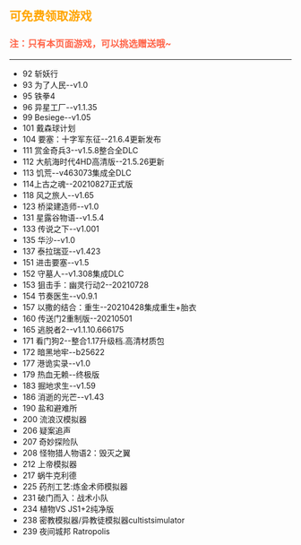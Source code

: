 ## <font color=orange>可免费领取游戏</font>

### <font color=tomato>注：只有本页面游戏，可以挑选赠送哦~</font>

---
* 92 斩妖行
* 93 为了人民--v1.0
* 95 铁拳4
* 96 异星工厂--v1.1.35
* 99 Besiege--v1.05
* 101 戴森球计划
* 104 要塞：十字军东征--21.6.4更新发布
* 111 赏金奇兵3--v1.5.8整合全DLC
* 112 大航海时代4HD高清版--21.5.26更新
* 113 饥荒--v463073集成全DLC
* 114上古之魂--20210827正式版
* 118 风之旅人--v1.65
* 123 桥梁建造师--v1.0
* 131 星露谷物语--v1.5.4
* 133 传说之下--v1.001
* 135 华沙--v1.0
* 137 泰拉瑞亚--v1.423
* 151 进击要塞--v1.5
* 152 守墓人--v1.308集成DLC
* 153 狙击手：幽灵行动2--20210728
* 154 节奏医生--v0.9.1
* 157 以撒的结合：重生--20210428集成重生+胎衣
* 160 传送门2重制版--20210501
* 165 逃脱者2--v1.1.10.666175
* 171 看门狗2--整合1.17升级档.高清材质包
* 172 暗黑地牢--b25622
* 177 港诡实录--v1.0
* 179 热血无赖--终极版
* 183 掘地求生--v1.59
* 186 消逝的光芒--v1.43
* 190 盐和避难所
* 200 流浪汉模拟器
* 206 疑案追声
* 207 奇妙探险队
* 208 怪物猎人物语2：毁灭之翼
* 212 上帝模拟器
* 217 蜗牛克利德
* 225 药剂工艺:炼金术师模拟器
* 231 破门而入：战术小队
* 234 植物VS JS1+2纯净版
* 238 密教模拟器/异教徒模拟器cultistsimulator
* 239 夜间城邦 Ratropolis